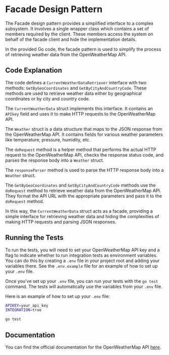 # Facade Design Pattern

The Facade design pattern provides a simplified interface to a complex subsystem. It involves a single wrapper class which contains a set of members required by the client. These members access the system on behalf of the facade client and hide the implementation details.

In the provided Go code, the facade pattern is used to simplify the process of retrieving weather data from the OpenWeatherMap API.

## Code Explanation

The code defines a `CurrentWeatherDataRetriever` interface with two methods: `GetByGeoCoordinates` and `GetByCityAndCountryCode`. These methods are used to retrieve weather data either by geographical coordinates or by city and country code.

The `CurrentWeatherData` struct implements this interface. It contains an `APIkey` field and uses it to make HTTP requests to the OpenWeatherMap API.

The `Weather` struct is a data structure that maps to the JSON response from the OpenWeatherMap API. It contains fields for various weather parameters like temperature, pressure, humidity, etc.

The `doRequest` method is a helper method that performs the actual HTTP request to the OpenWeatherMap API, checks the response status code, and parses the response body into a `Weather` struct.

The `responseParser` method is used to parse the HTTP response body into a `Weather` struct.

The `GetByGeoCoordinates` and `GetByCityAndCountryCode` methods use the `doRequest` method to retrieve weather data from the OpenWeatherMap API. They format the API URL with the appropriate parameters and pass it to the `doRequest` method.

In this way, the `CurrentWeatherData` struct acts as a facade, providing a simple interface for retrieving weather data and hiding the complexities of making HTTP requests and parsing JSON responses.

## Running the Tests

To run the tests, you will need to set your OpenWeatherMap API key and a flag to indicate whether to run integration tests as environment variables. You can do this by creating a `.env` file in your project root and adding your variables there. See the `.env.example` file for an example of how to set up your `.env` file.

Once you've set up your `.env` file, you can run your tests with the `go test` command. The tests will automatically use the variables from your `.env` file.

Here is an example of how to set up your `.env` file:

```bash
APIKEY=your_api_key
INTEGRATION=true

go test
```

## Documentation

You can find the official documentation for the OpenWeatherMap API [here](https://openweathermap.org/api).